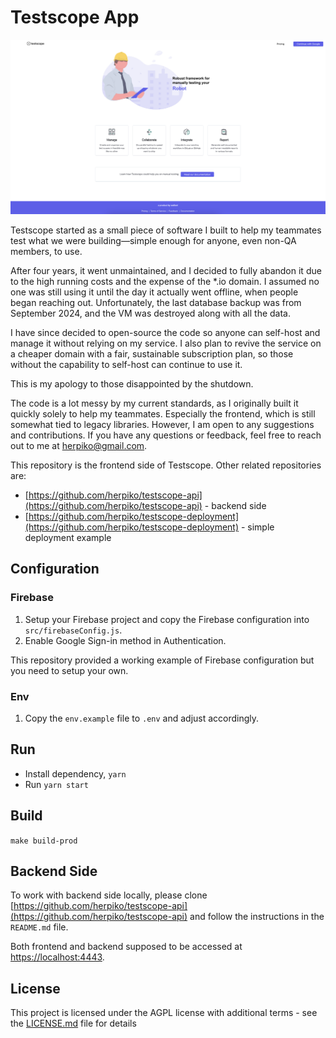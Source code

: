 # Testscope App

<img src="https://github.com/herpiko/testscope-app/blob/main/public/screenshot.png?raw=true">

Testscope started as a small piece of software I built to help my teammates test what we were building—simple enough for anyone, even non-QA members, to use.

After four years, it went unmaintained, and I decided to fully abandon it due to the high running costs and the expense of the *.io domain. I assumed no one was still using it until the day it actually went offline, when people began reaching out. Unfortunately, the last database backup was from September 2024, and the VM was destroyed along with all the data.

I have since decided to open-source the code so anyone can self-host and manage it without relying on my service. I also plan to revive the service on a cheaper domain with a fair, sustainable subscription plan, so those without the capability to self-host can continue to use it.

This is my apology to those disappointed by the shutdown.

The code is a lot messy by my current standards, as I originally built it quickly solely to help my teammates. Especially the frontend, which is still somewhat tied to legacy libraries. However, I am open to any suggestions and contributions. If you have any questions or feedback, feel free to reach out to me at herpiko@gmail.com.

This repository is the frontend side of Testscope. Other related repositories are:

- [https://github.com/herpiko/testscope-api](https://github.com/herpiko/testscope-api) - backend side
- [https://github.com/herpiko/testscope-deployment](https://github.com/herpiko/testscope-deployment) - simple deployment example

## Configuration

### Firebase

1. Setup your Firebase project and copy the Firebase configuration into `src/firebaseConfig.js`.
2. Enable Google Sign-in method in Authentication.

This repository provided a working example of Firebase configuration but you need to setup your own.

### Env

1. Copy the `env.example` file to `.env` and adjust accordingly.

## Run

- Install dependency, `yarn`
- Run `yarn start`


## Build

`make build-prod`

## Backend Side

To work with backend side locally, please clone [https://github.com/herpiko/testscope-api](https://github.com/herpiko/testscope-api) and follow the instructions in the `README.md` file.

Both frontend and backend supposed to be accessed at [https://localhost:4443](https://localhost:4443).

## License

This project is licensed under the AGPL license with additional terms - see the [LICENSE.md](LICENSE.md) file for details

